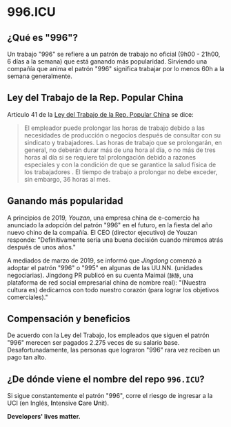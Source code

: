 996.ICU
===

## ¿Qué es "996"?
Un trabajo "996" se refiere a un patrón de trabajo no oficial (9h00 - 21h00, 6 días a la semana) que está ganando más popularidad.
Sirviendo una compañía que anima el patrón "996" significa trabajar por lo menos 60h a la semana generalmente.

## Ley del Trabajo de la Rep. Popular China
Artículo 41 de la [Ley del Trabajo de la Rep. Popular China](http://www.china.org.cn/living_in_china/abc/2009-07/15/content_18140508.htm) se dice:

>El empleador puede prolongar las horas de trabajo debido a las necesidades de producción o negocios después de consultar con su sindicato y trabajadores. Las horas de trabajo que se prolongarán, en general, no deberán durar más de una hora al día, o no más de tres horas al día si se requiere tal prolongación debido a razones especiales y con la condición de que se garantice la salud física de los trabajadores . El tiempo de trabajo a prolongar no debe exceder, sin embargo, 36 horas al mes.

## Ganando más popularidad
A principios de 2019, _Youzan_, una empresa china de e-comercio ha anunciado la adopción del patrón "996" en el futuro, en la fiesta del año nuevo chino de la compañía. El CEO (director ejecutivo) de Youzan responde: "Definitivamente sería una buena decisión cuando miremos atrás después de unos años."

A mediados de marzo de 2019, se informó que _Jingdong_ comenzó a adoptar el patrón "996" o "995" en algunas de las UU.NN. (unidades negociarias). Jingdong PR publicó en su cuenta Maimai (`脉脉`, una plataforma de red social empresarial china de nombre real): "(Nuestra cultura es) dedicarnos con todo nuestro corazón (para lograr los objetivos comerciales)."

## Compensación y beneficios
De acuerdo con la Ley del Trabajo, los empleados que siguen el patrón "996" merecen ser pagados 2.275 veces de su salario base. Desafortunadamente, las personas que lograron "996" rara vez reciben un pago tan alto.

## ¿De dónde viene el nombre del repo `996.ICU`?
Si sigue constantemente el patrón "996", corre el riesgo de ingresar a la UCI (en Inglés, **I**ntensive **C**are **U**nit).

__Developers' lives matter.__
